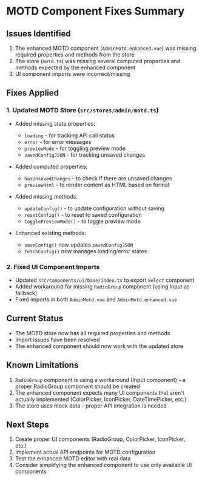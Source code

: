 # MOTD Component Fixes Summary

## Issues Identified
1. The enhanced MOTD component (`AdminMotd.enhanced.vue`) was missing required properties and methods from the store
2. The store (`motd.ts`) was missing several computed properties and methods expected by the enhanced component
3. UI component imports were incorrect/missing

## Fixes Applied

### 1. Updated MOTD Store (`src/stores/admin/motd.ts`)
- Added missing state properties:
  - `loading` - for tracking API call status
  - `error` - for error messages
  - `previewMode` - for toggling preview mode
  - `savedConfigJSON` - for tracking unsaved changes

- Added computed properties:
  - `hasUnsavedChanges` - to check if there are unsaved changes
  - `previewHtml` - to render content as HTML based on format

- Added missing methods:
  - `updateConfig()` - to update configuration without saving
  - `resetConfig()` - to reset to saved configuration
  - `togglePreviewMode()` - to toggle preview mode

- Enhanced existing methods:
  - `saveConfig()` now updates `savedConfigJSON`
  - `fetchConfig()` now manages loading/error states

### 2. Fixed UI Component Imports
- Updated `src/components/ui/base/index.ts` to export `Select` component
- Added workaround for missing `RadioGroup` component (using Input as fallback)
- Fixed imports in both `AdminMotd.vue` and `AdminMotd.enhanced.vue`

## Current Status
- The MOTD store now has all required properties and methods
- Import issues have been resolved
- The enhanced component should now work with the updated store

## Known Limitations
1. `RadioGroup` component is using a workaround (Input component) - a proper RadioGroup component should be created
2. The enhanced component expects many UI components that aren't actually implemented (ColorPicker, IconPicker, DateTimePicker, etc.)
3. The store uses mock data - proper API integration is needed

## Next Steps
1. Create proper UI components (RadioGroup, ColorPicker, IconPicker, etc.)
2. Implement actual API endpoints for MOTD configuration
3. Test the enhanced MOTD editor with real data
4. Consider simplifying the enhanced component to use only available UI components
